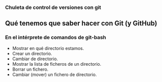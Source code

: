 ### Chuleta de control de versiones con git

## Qué tenemos que saber hacer con Git (y GitHub)

### En el intérprete de comandos de git-bash
* Mostrar en qué directorio estamos.
* Crear un directorio.
* Cambiar de directorio.
* Mostrar la lista de ficheros de un directorio. 
* Borrar un fichero. 
* Cambiar (mover) un fichero de directorio. 
